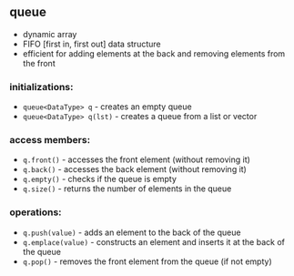 ## queue

- dynamic array
- FIFO [first in, first out] data structure
- efficient for adding elements at the back and removing elements from the front


### initializations:

- `queue<DataType> q` - creates an empty queue
- `queue<DataType> q(lst)` - creates a queue from a list or vector


### access members:

- `q.front()` - accesses the front element (without removing it)
- `q.back()` - accesses the back element (without removing it)
- `q.empty()` - checks if the queue is empty
- `q.size()` - returns the number of elements in the queue


### operations:

- `q.push(value)` - adds an element to the back of the queue
- `q.emplace(value)` - constructs an element and inserts it at the back of the queue
- `q.pop()` - removes the front element from the queue (if not empty)
